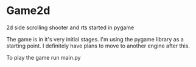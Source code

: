 # Game2d
2d side scrolling shooter and rts started in pygame

The game is in it's very initial stages.
I'm using the pygame library as a starting point.
I definitely have plans to move to another engine after this.

To play the game run main.py
